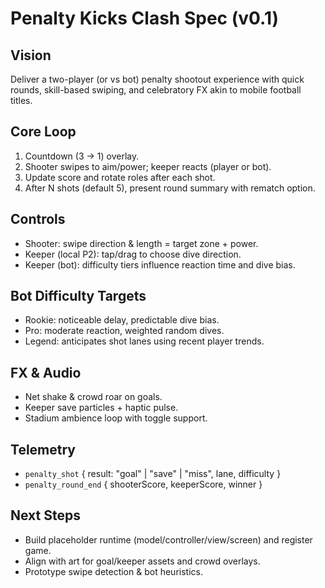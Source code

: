 ﻿# Penalty Kicks Clash Spec (v0.1)

## Vision
Deliver a two-player (or vs bot) penalty shootout experience with quick rounds, skill-based swiping, and celebratory FX akin to mobile football titles.

## Core Loop
1. Countdown (3 → 1) overlay.
2. Shooter swipes to aim/power; keeper reacts (player or bot).
3. Update score and rotate roles after each shot.
4. After N shots (default 5), present round summary with rematch option.

## Controls
- Shooter: swipe direction & length = target zone + power.
- Keeper (local P2): tap/drag to choose dive direction.
- Keeper (bot): difficulty tiers influence reaction time and dive bias.

## Bot Difficulty Targets
- Rookie: noticeable delay, predictable dive bias.
- Pro: moderate reaction, weighted random dives.
- Legend: anticipates shot lanes using recent player trends.

## FX & Audio
- Net shake & crowd roar on goals.
- Keeper save particles + haptic pulse.
- Stadium ambience loop with toggle support.

## Telemetry
- `penalty_shot` { result: "goal" | "save" | "miss", lane, difficulty }
- `penalty_round_end` { shooterScore, keeperScore, winner }

## Next Steps
- Build placeholder runtime (model/controller/view/screen) and register game.
- Align with art for goal/keeper assets and crowd overlays.
- Prototype swipe detection & bot heuristics.

